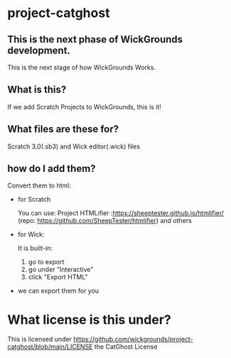 # project-catghost
## This is the next phase of WickGrounds development.
This is the next stage of how WickGrounds Works.
## What is this?
If we add Scratch Projects to WickGrounds, this is it!
## What files are these for?
Scratch 3.0(.sb3) and Wick editor(.wick) files
## how do I add them?
Convert them to html:
- for Scratch

  You can use: Project HTMLifier :https://sheeptester.github.io/htmlifier/
(repo: https://github.com/SheepTester/htmlifier) and others

- for Wick:
  
  It is built-in: 
  1. go to export
  2. go under "Interactive"
  3. click "Export HTML"
- we can export them for you 
# What license is this under?
This is licensed under https://github.com/wickgrounds/project-catghost/blob/main/LICENSE the CatGhost License
